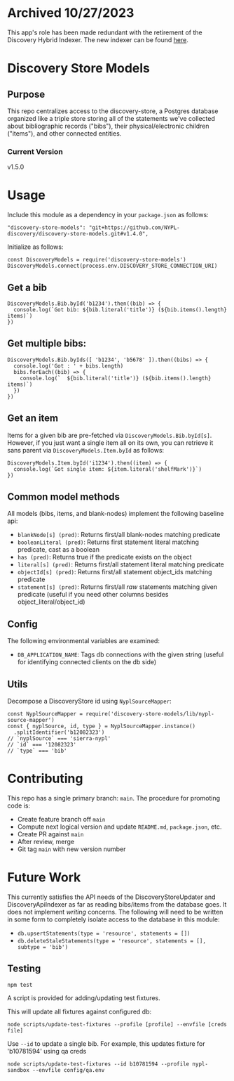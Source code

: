 # Archived 10/27/2023

This app's role has been made redundant with the retirement of the Discovery Hybrid Indexer. The new indexer can be found [here](https://github.com/NYPL/research-catalog-indexer).

# Discovery Store Models

## Purpose

This repo centralizes access to the discovery-store, a Postgres database organized like a triple store storing all of the statements we've collected about bibliographic records ("bibs"), their physical/electronic children ("items"), and other connected entities.

### Current Version

v1.5.0

# Usage

Include this module as a dependency in your `package.json` as follows:

```
"discovery-store-models": "git+https://github.com/NYPL-discovery/discovery-store-models.git#v1.4.0",
```

Initialize as follows:

```
const DiscoveryModels = require('discovery-store-models')
DiscoveryModels.connect(process.env.DISCOVERY_STORE_CONNECTION_URI)
```

## Get a bib

```
DiscoveryModels.Bib.byId('b1234').then((bib) => {
  console.log(`Got bib: ${bib.literal('title')} (${bib.items().length} items)`)
})
```

## Get multiple bibs:

```
DiscoveryModels.Bib.byIds([ 'b1234', 'b5678' ]).then((bibs) => {
  console.log('Got : ' + bibs.length)
  bibs.forEach((bib) => { 
    console.log(`  ${bib.literal('title')} (${bib.items().length} items)`)
  })
})
```

## Get an item

Items for a given bib are pre-fetched via `DiscoveryModels.Bib.byId[s]`. However, if you just want a single item all on its own, you can retrieve it sans parent via `DiscoveryModels.Item.byId` as follows:

```
DiscoveryModels.Item.byId('i1234').then((item) => {
  console.log(`Got single item: ${item.literal('shelfMark')}`)
})
```

## Common model methods

All models (bibs, items, and blank-nodes) implement the following baseline api:

 * `blankNode[s] (pred)`: Returns first/all blank-nodes matching predicate
 * `booleanLiteral (pred)`: Returns first statement literal matching predicate, cast as a boolean
 * `has (pred)`: Returns true if the predicate exists on the object
 * `literal[s] (pred)`: Returns first/all statement literal matching predicate
 * `objectId[s] (pred)`: Returns first/all statement object_ids matching predicate
 * `statement[s] (pred)`: Returns first/all *raw* statements matching given predicate (useful if you need other columns besides object_literal/object_id)

## Config

The following environmental variables are examined:

 * `DB_APPLICATION_NAME`: Tags db connections with the given string (useful for identifying connected clients on the db side)

## Utils

Decompose a DiscoveryStore id using `NyplSourceMapper`:

```
const NyplSourceMapper = require('discovery-store-models/lib/nypl-source-mapper')
const { nyplSource, id, type } = NyplSourceMapper.instance()
  .splitIdentifier('b12082323')
// `nyplSource` === 'sierra-nypl'
// `id` === '12082323'
// `type` === 'bib'
```

# Contributing

This repo has a single primary branch: `main`. The procedure for promoting code is:

 - Create feature branch off `main`
 - Compute next logical version and update `README.md`, `package.json`, etc.
 - Create PR against `main`
 - After review, merge
 - Git tag `main` with new version number

# Future Work

This currently satisfies the API needs of the DiscoveryStoreUpdater and DiscoveryApiIndexer as far as reading bibs/items from the database goes. It does not implement *writing* concerns. The following will need to be written in some form to completely isolate access to the database in this module:

 * `db.upsertStatements(type = 'resource', statements = [])`
 * `db.deleteStaleStatements(type = 'resource', statements = [], subtype = 'bib')`


## Testing

```
npm test
```

A script is provided for adding/updating test fixtures.

This will update all fixtures against configured db:
```
node scripts/update-test-fixtures --profile [profile] --envfile [creds file]
```

Use `--id` to update a single bib. For example, this updates fixture for 'b10781594' using qa creds
```
node scripts/update-test-fixtures --id b10781594 --profile nypl-sandbox --envfile config/qa.env
```

